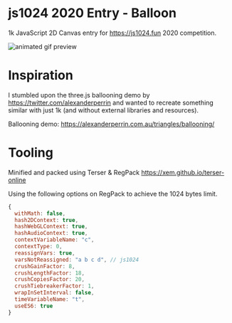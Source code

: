 # js1024 2020 Entry - Balloon

1k JavaScript 2D Canvas entry for https://js1024.fun 2020 competition.

![animated gif preview](./img/js1024_square.gif)

# Inspiration
I stumbled upon the three.js ballooning demo by https://twitter.com/alexanderperrin and wanted to recreate something similar with just 1k (and without external libraries and resources).

Ballooning demo: https://alexanderperrin.com.au/triangles/ballooning/

# Tooling
Minified and packed using Terser & RegPack https://xem.github.io/terser-online

Using the following options on RegPack to achieve the 1024 bytes limit.

```javascript
{
  withMath: false,
  hash2DContext: true,
  hashWebGLContext: true,
  hashAudioContext: true,
  contextVariableName: "c",
  contextType: 0,
  reassignVars: true,
  varsNotReassigned: "a b c d", // js1024
  crushGainFactor: 8,
  crushLengthFactor: 18,
  crushCopiesFactor: 20,
  crushTiebreakerFactor: 1,
  wrapInSetInterval: false,
  timeVariableName: "t",
  useES6: true
}
```
